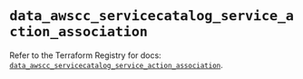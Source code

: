 # `data_awscc_servicecatalog_service_action_association`

Refer to the Terraform Registry for docs: [`data_awscc_servicecatalog_service_action_association`](https://registry.terraform.io/providers/hashicorp/awscc/0.70.0/docs/data-sources/servicecatalog_service_action_association).
